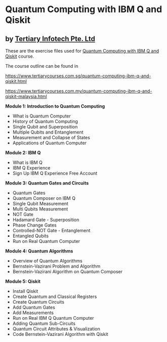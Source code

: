 # Quantum Computing with IBM Q and Qiskit
## by [Tertiary Infotech Pte. Ltd](https://www.tertiarycourses.com.sg/quantum-computing-ibm-q-and-qiskit.html)

These are the exercise files used for [Quantum Computing with IBM Q and Qiskit](https://www.tertiarycourses.com.sg/quantum-computing-ibm-q-and-qiskit.html) course. 

The course outline can be found in 

https://www.tertiarycourses.com.sg/quantum-computing-ibm-q-and-qiskit.html

https://www.tertiarycourses.com.my/quantum-computing-ibm-q-and-qiskit-malaysia.html

<p><strong>Module 1: Introduction to Quantum Computing</strong></p>
<ul>
<li>What is Quantum Computer</li>
<li>History of Quantum Computing</li>
<li>Single Qubit and Superposition</li>
<li>Multiple Qubits and Entanglement</li>
<li>Measurement and Collapse of States</li>
<li>Applications of Quantum Computer</li>
</ul>
<p><strong>Module 2: IBM Q</strong></p>
<ul>
<li>What is IBM Q</li>
<li>IBM Q Experience</li>
<li>Sign Up IBM Q Experience Free Account</li>
</ul>
<p><strong>Module 3: Quantum Gates and Circuits</strong></p>
<ul>
<li>Quantum Gates</li>
<li>Quantum Composer on IBM Q</li>
<li>Single Qubit Measurement</li>
<li>Multi Qubits Measurement</li>
<li>NOT Gate</li>
<li>Hadamard Gate - Superposition</li>
<li>Phase Change Gates</li>
<li>Controlled-NOT Gate - Entanglement</li>
<li>Entangled Qubits</li>
<li>Run on Real Quantum Computer</li>
</ul>
<p><strong>Module 4: Quantum Algorithms</strong></p>
<ul>
<li>Overview of Quantum Algorithms</li>
<li>Bernstein-Vazirani Problem and Algorithm</li>
<li>Bernstein-Vazirani Algorithm on Quantum Composer</li>
</ul>
<p><strong>Module 5: Qiskit</strong></p>
<ul>
<li>Install Qiskit</li>
<li>Create Quantum and Classical Registers</li>
<li>Create Quantum Circuits</li>
<li>Add Quantum Gates</li>
<li>Add Measurements</li>
<li>Run on Real IBM Q Quantum Computer</li>
<li>Adding Quantum Sub-Circuits</li>
<li>Quantum Circuit Attributes &amp; Visualization</li>
<li>Code Bernstein-Vazirani Algorithm with Qiskit</li>
</ul>



